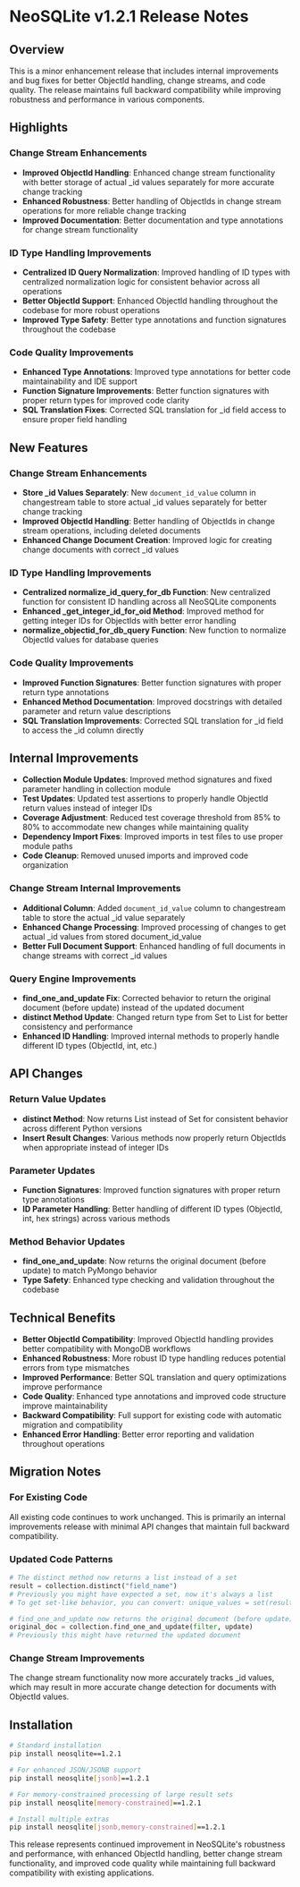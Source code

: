 # NeoSQLite v1.2.1 Release Notes

## Overview

This is a minor enhancement release that includes internal improvements and bug fixes for better ObjectId handling, change streams, and code quality. The release maintains full backward compatibility while improving robustness and performance in various components.

## Highlights

### Change Stream Enhancements

- **Improved ObjectId Handling**: Enhanced change stream functionality with better storage of actual _id values separately for more accurate change tracking
- **Enhanced Robustness**: Better handling of ObjectIds in change stream operations for more reliable change tracking
- **Improved Documentation**: Better documentation and type annotations for change stream functionality

### ID Type Handling Improvements

- **Centralized ID Query Normalization**: Improved handling of ID types with centralized normalization logic for consistent behavior across all operations
- **Better ObjectId Support**: Enhanced ObjectId handling throughout the codebase for more robust operations
- **Improved Type Safety**: Better type annotations and function signatures throughout the codebase

### Code Quality Improvements

- **Enhanced Type Annotations**: Improved type annotations for better code maintainability and IDE support
- **Function Signature Improvements**: Better function signatures with proper return types for improved code clarity
- **SQL Translation Fixes**: Corrected SQL translation for _id field access to ensure proper field handling

## New Features

### Change Stream Enhancements

- **Store _id Values Separately**: New `document_id_value` column in changestream table to store actual _id values separately for better change tracking
- **Improved ObjectId Handling**: Better handling of ObjectIds in change stream operations, including deleted documents
- **Enhanced Change Document Creation**: Improved logic for creating change documents with correct _id values

### ID Type Handling Improvements

- **Centralized normalize_id_query_for_db Function**: New centralized function for consistent ID handling across all NeoSQLite components  
- **Enhanced _get_integer_id_for_oid Method**: Improved method for getting integer IDs for ObjectIds with better error handling
- **normalize_objectid_for_db_query Function**: New function to normalize ObjectId values for database queries

### Code Quality Improvements

- **Improved Function Signatures**: Better function signatures with proper return type annotations
- **Enhanced Method Documentation**: Improved docstrings with detailed parameter and return value descriptions
- **SQL Translation Improvements**: Corrected SQL translation for _id field to access the _id column directly

## Internal Improvements

- **Collection Module Updates**: Improved method signatures and fixed parameter handling in collection module
- **Test Updates**: Updated test assertions to properly handle ObjectId return values instead of integer IDs
- **Coverage Adjustment**: Reduced test coverage threshold from 85% to 80% to accommodate new changes while maintaining quality
- **Dependency Import Fixes**: Improved imports in test files to use proper module paths
- **Code Cleanup**: Removed unused imports and improved code organization

### Change Stream Internal Improvements

- **Additional Column**: Added `document_id_value` column to changestream table to store the actual _id value separately
- **Enhanced Change Processing**: Improved processing of changes to get actual _id values from stored document_id_value
- **Better Full Document Support**: Enhanced handling of full documents in change streams with correct _id values

### Query Engine Improvements

- **find_one_and_update Fix**: Corrected behavior to return the original document (before update) instead of the updated document
- **distinct Method Update**: Changed return type from Set to List for better consistency and performance
- **Enhanced ID Handling**: Improved internal methods to properly handle different ID types (ObjectId, int, etc.)

## API Changes

### Return Value Updates

- **distinct Method**: Now returns List instead of Set for consistent behavior across different Python versions
- **Insert Result Changes**: Various methods now properly return ObjectIds when appropriate instead of integer IDs

### Parameter Updates

- **Function Signatures**: Improved function signatures with proper return type annotations
- **ID Parameter Handling**: Better handling of different ID types (ObjectId, int, hex strings) across various methods

### Method Behavior Updates

- **find_one_and_update**: Now returns the original document (before update) to match PyMongo behavior
- **Type Safety**: Enhanced type checking and validation throughout the codebase

## Technical Benefits

- **Better ObjectId Compatibility**: Improved ObjectId handling provides better compatibility with MongoDB workflows
- **Enhanced Robustness**: More robust ID type handling reduces potential errors from type mismatches  
- **Improved Performance**: Better SQL translation and query optimizations improve performance
- **Code Quality**: Enhanced type annotations and improved code structure improve maintainability
- **Backward Compatibility**: Full support for existing code with automatic migration and compatibility
- **Enhanced Error Handling**: Better error reporting and validation throughout operations

## Migration Notes

### For Existing Code

All existing code continues to work unchanged. This is primarily an internal improvements release with minimal API changes that maintain full backward compatibility.

### Updated Code Patterns

```python
# The distinct method now returns a list instead of a set
result = collection.distinct("field_name")
# Previously you might have expected a set, now it's always a list
# To get set-like behavior, you can convert: unique_values = set(result)

# find_one_and_update now returns the original document (before update)
original_doc = collection.find_one_and_update(filter, update)
# Previously this might have returned the updated document
```

### Change Stream Improvements

The change stream functionality now more accurately tracks _id values, which may result in more accurate change detection for documents with ObjectId values.

## Installation

```bash
# Standard installation
pip install neosqlite==1.2.1

# For enhanced JSON/JSONB support  
pip install neosqlite[jsonb]==1.2.1

# For memory-constrained processing of large result sets
pip install neosqlite[memory-constrained]==1.2.1

# Install multiple extras
pip install neosqlite[jsonb,memory-constrained]==1.2.1
```

This release represents continued improvement in NeoSQLite's robustness and performance, with enhanced ObjectId handling, better change stream functionality, and improved code quality while maintaining full backward compatibility with existing applications.